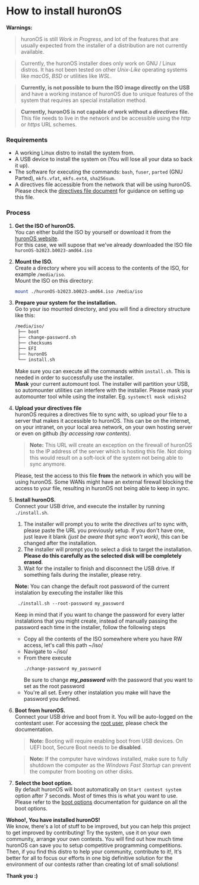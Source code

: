# How to install huronOS

**Warnings:**

> huronOS is still _Work in Progress_, and lot of the features that are usually expected from the installer of a distribution are not currently available.

> Currently, the huronOS installer does only work on GNU / Linux distros. It has not been tested on other _Unix-Like_ operating systems like _macOS_, _BSD_ or utilities like _WSL_.

> **Currently, is not possible to burn the ISO image directly on the USB** and have a working instance of huronOS due to unique features of the system that requires an special installation method.

> **Currently, huronOS is not capable of work without a _directives_ file.** This file needs to live in the network and be accessible using the _http_ or _https_ URL schemes.

### Requirements

- A working Linux distro to install the system from.
- A USB device to install the system on (You will lose all your data so back it up).
- The software for executing the commands: `bash`, `fuser`, `parted` (GNU Parted), `mkfs.vfat`, `mkfs.ext4`, `sha256sum`.
- A directives file accessible from the network that will be using huronOS. Please check the [directives file document](./creating-a-directives-file.md) for guidance on setting up this file.

### Process

1. **Get the ISO of huronOS.**  
   You can either build the ISO by yourself or download it from the [huronOS website](https://huronos.org).  
   For this case, we will supose that we've already downloaded the ISO file `huronOS-b2023.b0023-amd64.iso`

2. **Mount the ISO.**  
   Create a directory where you will access to the contents of the ISO, for example `/media/iso`.  
   Mount the ISO on this directory:

   ```bash
   mount ./huronOS-b2023.b0023-amd64.iso /media/iso
   ```

3. **Prepare your system for the installation.**  
   Go to your iso mounted directory, and you will find a directory structure like this:

   ```txt
   /media/iso/
   	├── boot
   	├── change-password.sh
   	├── checksums
   	├── EFI
   	├── huronOS
   	└── install.sh
   ```

   Make sure you can execute all the commands within `install.sh`. This is needed in order to successfully use the installer.  
   **Mask** your current automount tool. The installer will partition your USB, so automounter utilities can interfere with the installer. Please mask your automounter tool while using the installer. Eg. `systemctl mask udisks2`

4. **Upload your directives file**  
   huronOS requires a directives file to sync with, so upload your file to a server that makes it accessible to huronOS. This can be on the internet, on your intranet, on your local area network, on your own hosting server or even on github _(by accessing raw contents)_.

   > **Note:** This URL will create an exception on the firewall of huronOS to the IP address of the server which is hosting this file. Not doing this would result on a soft-lock of the system not being able to sync anymore.

   Please, test the access to this file **from** the network in which you will be using huronOS. Some WANs might have an external firewall blocking the access to your file, resulting in huronOS not being able to keep in sync.

5. **Install huronOS.**  
   Connect your USB drive, and execute the installer by running `./install.sh`.

   1. The installer will prompt you to write the _directives url_ to sync with, please paste the URL you previously setup. If you don't have one, just leave it blank _(just be aware that sync won't work)_, this can be changed after the installation.
   2. The installer will prompt you to select a disk to target the installation. **Please do this carefully as the selected disk will be completely erased**.
   3. Wait for the installer to finish and disconnect the USB drive. If something fails during the installer, please retry.

   **Note:** You can change the default root password of the current instalation by executing the installer like this
   ```
    ./install.sh --root-password my_password
   ```
   Keep in mind that if you want to change the password for every latter instalations that you might create, instead of manually passing the password each time in the installer, follow the following steps
   
   * Copy all the contents of the ISO somewhere where you have RW access, let's call this path ~/iso/
   * Navigate to ~/iso/
   * From there execute
      ```
      ./change-password my_password
      ```
      Be sure to change ***my_password*** with the password that you want to set as the root password
   * You're all set. Every other instalation you make will have the password you defined.
6. **Boot from huronOS.**  
   Connect your USB drive and boot from it. You will be auto-logged on the contestant user. For accessing the [root user](./root-access.md), please check the documentation.

   > **Note:** Booting will require enabling boot from USB devices. On UEFI boot, Secure Boot needs to be **disabled**.

   > **Note:** If the computer have windows installed, make sure to fully shutdown the computer as the _Windows Fast Startup_ can prevent the computer from booting on other disks.

7. **Select the boot option.**  
   By default huronOS will boot automatically on `Start contest system` option after 7 seconds. Most of times this is what you want to use. Please refer to the [boot options]() documentation for guidance on all the boot options.

**Wohoo!, You have installed huronOS!**  
We know, there's a lot of stuff to be improved, but you can help this project to get improved by contributing! Try the system, use it on your own community, arrange your own contests. You will find out how much time huronOS can save you to setup competitive programming competitions. Then, if you find this distro to help your community, contribute to it!, It's better for all to focus our efforts in one big definitive solution for the environment of our contests rather than creating lot of small solutions!

**Thank you :)**
